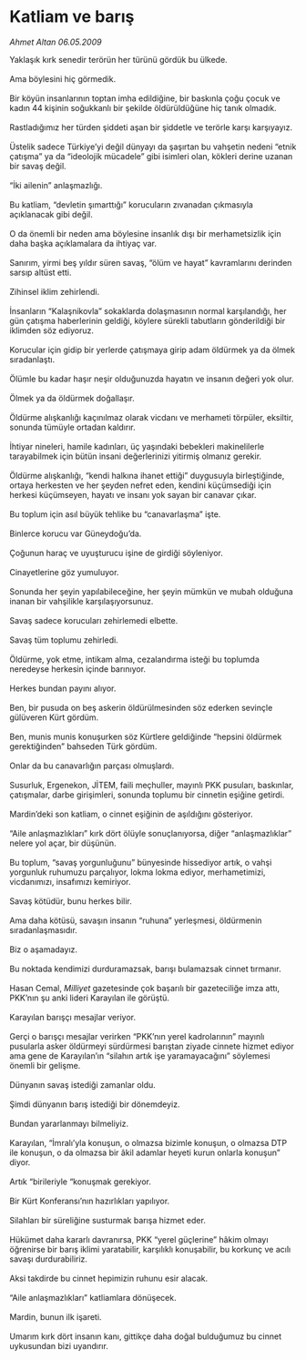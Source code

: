 # Katliam ve barış

*Ahmet Altan 06.05.2009*

<div class="taraf_structure_2col_1zq">
<div class="margen_n">



 <p>Yaklaşık kırk senedir terörün her türünü gördük bu ülkede. <br/><br/>Ama böylesini hiç görmedik. <br/><br/>Bir köyün insanlarının toptan imha edildiğine, bir baskınla çoğu çocuk ve kadın 44 kişinin soğukkanlı bir şekilde öldürüldüğüne hiç tanık olmadık. <br/><br/>Rastladığımız her türden şiddeti aşan bir şiddetle ve terörle karşı karşıyayız. <br/><br/>Üstelik sadece Türkiye’yi değil dünyayı da şaşırtan bu vahşetin nedeni “etnik çatışma” ya da “ideolojik mücadele” gibi isimleri olan, kökleri derine uzanan bir savaş değil. <br/><br/>“İki ailenin” anlaşmazlığı. <br/><br/>Bu katliam, “devletin şımarttığı” korucuların zıvanadan çıkmasıyla açıklanacak gibi değil. <br/><br/>O da önemli bir neden ama böylesine insanlık dışı bir merhametsizlik için daha başka açıklamalara da ihtiyaç var. <br/><br/>Sanırım, yirmi beş yıldır süren savaş, “ölüm ve hayat” kavramlarını derinden sarsıp altüst etti. <br/><br/>Zihinsel iklim zehirlendi. <br/><br/>İnsanların “Kalaşnikovla” sokaklarda dolaşmasının normal karşılandığı, her gün çatışma haberlerinin geldiği, köylere sürekli tabutların gönderildiği bir iklimden söz ediyoruz. <br/><br/>Korucular için gidip bir yerlerde çatışmaya girip adam öldürmek ya da ölmek sıradanlaştı. <br/><br/>Ölümle bu kadar haşır neşir olduğunuzda hayatın ve insanın değeri yok olur. <br/><br/>Ölmek ya da öldürmek doğallaşır. <br/><br/>Öldürme alışkanlığı kaçınılmaz olarak vicdanı ve merhameti törpüler, eksiltir, sonunda tümüyle ortadan kaldırır. <br/><br/>İhtiyar nineleri, hamile kadınları, üç yaşındaki bebekleri makinelilerle tarayabilmek için bütün insani değerlerinizi yitirmiş olmanız gerekir. <br/><br/>Öldürme alışkanlığı, “kendi halkına ihanet ettiği” duygusuyla birleştiğinde, ortaya herkesten ve her şeyden nefret eden, kendini küçümsediği için herkesi küçümseyen, hayatı ve insanı yok sayan bir canavar çıkar. <br/><br/>Bu toplum için asıl büyük tehlike bu “canavarlaşma” işte. <br/><br/>Binlerce korucu var Güneydoğu’da. <br/><br/>Çoğunun haraç ve uyuşturucu işine de girdiği söyleniyor. <br/><br/>Cinayetlerine göz yumuluyor. <br/><br/>Sonunda her şeyin yapılabileceğine, her şeyin mümkün ve mubah olduğuna inanan bir vahşilikle karşılaşıyorsunuz. <br/><br/>Savaş sadece korucuları zehirlemedi elbette. <br/><br/>Savaş tüm toplumu zehirledi. <br/><br/>Öldürme, yok etme, intikam alma, cezalandırma isteği bu toplumda neredeyse herkesin içinde barınıyor. <br/><br/>Herkes bundan payını alıyor. <br/><br/>Ben, bir pusuda on beş askerin öldürülmesinden söz ederken sevinçle gülüveren Kürt gördüm. <br/><br/>Ben, munis munis konuşurken söz Kürtlere geldiğinde “hepsini öldürmek gerektiğinden” bahseden Türk gördüm. <br/><br/>Onlar da bu canavarlığın parçası olmuşlardı. <br/><br/>Susurluk, Ergenekon, JİTEM, faili meçhuller, mayınlı PKK pusuları, baskınlar, çatışmalar, darbe girişimleri, sonunda toplumu bir cinnetin eşiğine getirdi. <br/><br/>Mardin’deki son katliam, o cinnet eşiğinin de aşıldığını gösteriyor. <br/><br/>“Aile anlaşmazlıkları” kırk dört ölüyle sonuçlanıyorsa, diğer “anlaşmazlıklar” nelere yol açar, bir düşünün. <br/><br/>Bu toplum, “savaş yorgunluğunu” bünyesinde hissediyor artık, o vahşi yorgunluk ruhumuzu parçalıyor, lokma lokma ediyor, merhametimizi, vicdanımızı, insafımızı kemiriyor. <br/><br/>Savaş kötüdür, bunu herkes bilir. <br/><br/>Ama daha kötüsü, savaşın insanın “ruhuna” yerleşmesi, öldürmenin sıradanlaşmasıdır. <br/><br/>Biz o aşamadayız. <br/><br/>Bu noktada kendimizi durduramazsak, barışı bulamazsak cinnet tırmanır. <br/><br/>Hasan Cemal, <i>Milliyet</i> gazetesinde çok başarılı bir gazeteciliğe imza attı, PKK’nın şu anki lideri Karayılan ile görüştü. <br/><br/>Karayılan barışçı mesajlar veriyor. <br/><br/>Gerçi o barışçı mesajlar verirken “PKK’nın yerel kadrolarının” mayınlı pusularla asker öldürmeyi sürdürmesi barıştan ziyade cinnete hizmet ediyor ama gene de Karayılan’ın “silahın artık işe yaramayacağını” söylemesi önemli bir gelişme. <br/><br/>Dünyanın savaş istediği zamanlar oldu. <br/><br/>Şimdi dünyanın barış istediği bir dönemdeyiz. <br/><br/>Bundan yararlanmayı bilmeliyiz. <br/><br/>Karayılan, “İmralı’yla konuşun, o olmazsa bizimle konuşun, o olmazsa DTP ile konuşun, o da olmazsa bir âkil adamlar heyeti kurun onlarla konuşun” diyor. <br/><br/>Artık “birileriyle “konuşmak gerekiyor. <br/><br/>Bir Kürt Konferansı’nın hazırlıkları yapılıyor. <br/><br/>Silahları bir süreliğine susturmak barışa hizmet eder. <br/><br/>Hükümet daha kararlı davranırsa, PKK “yerel güçlerine” hâkim olmayı öğrenirse bir barış iklimi yaratabilir, karşılıklı konuşabilir, bu korkunç ve acılı savaşı durdurabiliriz. <br/><br/>Aksi takdirde bu cinnet hepimizin ruhunu esir alacak. <br/><br/>“Aile anlaşmazlıkları” katliamlara dönüşecek. <br/><br/>Mardin, bunun ilk işareti. <br/><br/>Umarım kırk dört insanın kanı, gittikçe daha doğal bulduğumuz bu cinnet uykusundan bizi uyandırır.</p>
<br/>
<br/>
<br/>



<br/>


<div id="taraf_not">
</div>

</div>


</div>

